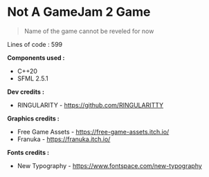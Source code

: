 # Not A GameJam 2 Game

> Name of the game cannot be reveled for now

Lines of code : 599

**Components used :**
- C++20
- SFML 2.5.1

**Dev credits :**
- RINGULARITY - https://github.com/RINGULARITTY

**Graphics credits :**
- Free Game Assets - https://free-game-assets.itch.io/
- Franuka - https://franuka.itch.io/

**Fonts credits :**
- New Typography - https://www.fontspace.com/new-typography
